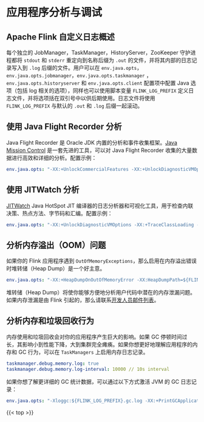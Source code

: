 <!--
Licensed to the Apache Software Foundation (ASF) under one
or more contributor license agreements.  See the NOTICE file
distributed with this work for additional information
regarding copyright ownership.  The ASF licenses this file
to you under the Apache License, Version 2.0 (the
"License"); you may not use this file except in compliance
with the License.  You may obtain a copy of the License at

  http://www.apache.org/licenses/LICENSE-2.0

Unless required by applicable law or agreed to in writing,
software distributed under the License is distributed on an
"AS IS" BASIS, WITHOUT WARRANTIES OR CONDITIONS OF ANY
KIND, either express or implied.  See the License for the
specific language governing permissions and limitations
under the License.
-->

# 应用程序分析与调试

## Apache Flink 自定义日志概述

每个独立的 JobManager，TaskManager，HistoryServer，ZooKeeper 守护进程都将 `stdout` 和 `stderr` 重定向到名称后缀为 `.out`
的文件，并将其内部的日志记录写入到 `.log` 后缀的文件。用户可以在 `env.java.opts`，`env.java.opts.jobmanager`，`env.java.opts.taskmanager`
，`env.java.opts.historyserver` 和 `env.java.opts.client` 配置项中配置 Java 选项（包括 log 相关的选项），同样也可以使用脚本变量 `FLINK_LOG_PREFIX`
定义日志文件，并将选项括在双引号中以供后期使用。日志文件将使用 `FLINK_LOG_PREFIX` 与默认的 `.out` 和 `.log` 后缀一起滚动。

## 使用 Java Flight Recorder 分析

Java Flight Recorder 是 Oracle JDK
内置的分析和事件收集框架。[Java Mission Control](http://www.oracle.com/technetwork/java/javaseproducts/mission-control/java-mission-control-1998576.html)
是一套先进的工具，可以对 Java Flight Recorder 收集的大量数据进行高效和详细的分析。配置示例：

```yaml
env.java.opts: "-XX:+UnlockCommercialFeatures -XX:+UnlockDiagnosticVMOptions -XX:+FlightRecorder -XX:+DebugNonSafepoints -XX:FlightRecorderOptions=defaultrecording=true,dumponexit=true,dumponexitpath=${FLINK_LOG_PREFIX}.jfr"
```

## 使用 JITWatch 分析

[JITWatch](https://github.com/AdoptOpenJDK/jitwatch/wiki) Java HotSpot JIT 编译器的日志分析器和可视化工具，用于检查内联决策、热点方法、字节码和汇编。配置示例：

```yaml
env.java.opts: "-XX:+UnlockDiagnosticVMOptions -XX:+TraceClassLoading -XX:+LogCompilation -XX:LogFile=${FLINK_LOG_PREFIX}.jit -XX:+PrintAssembly"
```

## 分析内存溢出（OOM）问题

如果你的 Flink 应用程序遇到 `OutOfMemoryExceptions`，那么启用在内存溢出错误时堆转储（Heap Dump）是一个好主意。

```yaml
env.java.opts: "-XX:+HeapDumpOnOutOfMemoryError -XX:HeapDumpPath=${FLINK_LOG_PREFIX}.hprof"
```

堆转储（Heap Dump）将使你能够方便地分析用户代码中潜在的内存泄漏问题。如果内存泄漏是由 Flink 引起的，那么请联系[开发人员邮件列表](mailto:dev@flink.apache.org)。

## 分析内存和垃圾回收行为

内存使用和垃圾回收会对你的应用程序产生巨大的影响。如果 GC 停顿时间过长，其影响小到性能下降，大到集群完全瘫痪。如果你想更好地理解应用程序的内存和 GC 行为，可以在 `TaskManagers` 上启用内存日志记录。

```yaml
taskmanager.debug.memory.log: true
taskmanager.debug.memory.log-interval: 10000 // 10s interval
```

如果你想了解更详细的 GC 统计数据，可以通过以下方式激活 JVM 的 GC 日志记录：

```yaml
env.java.opts: "-Xloggc:${FLINK_LOG_PREFIX}.gc.log -XX:+PrintGCApplicationStoppedTime -XX:+PrintGCDetails -XX:+PrintGCDateStamps -XX:+UseGCLogFileRotation -XX:NumberOfGCLogFiles=10 -XX:GCLogFileSize=10M -XX:+PrintPromotionFailure -XX:+PrintGCCause"
```

{{< top >}}